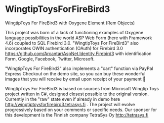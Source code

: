 # WingtipToysForFireBird3
WingtipToys For FireBird3 with Oxygene Element (Rem Objects)

This project was born of a lack of functioning examples of Oxygene language possibilities in the world ASP Web Form (here with Framework 4.6) coupled to SQL Firebird 3.0.
"WingtipToys For FireBird3" also incorporates OWIN authentication (OAuth) for Firebird 3.0  https://github.com/Arcantar/AspNet.Identity.Firebird3 with identification Form, Google, Facebook, Twitter, Microsoft.

"WingtipToys For FireBird3" also implements a "cart" function via PayPal Express Checkout on the demo site, so you can buy these wonderful images that you will receive by email upon receipt of your payment  

WingtipToys For FireBird3 is based on sources from Microsoft Wingtip Toys project written in C#, designed closest possible to the original version.
Currently in the "raw" state even if already in demo here http://wingtiptoysforfirebird3.tetrasys.fi . The project will evolve progressively based on your comments or specific needs.
Our sponsor for this development is the Finnish company TetraSys Oy http://tetrasys.fi
